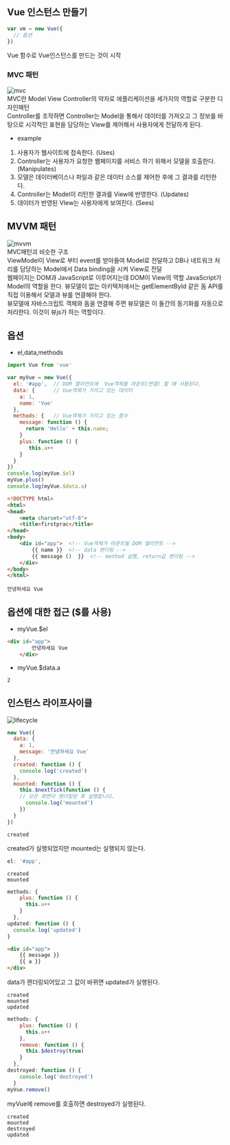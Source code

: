 ## Vue 인스턴스 만들기
```js
var vm = new Vue({
  // 옵션
})
```
Vue 함수로 Vue인스턴스를 만드는 것이 시작
### MVC 패턴
![mvc](https://s3.ap-northeast-2.amazonaws.com/opentutorials-user-file/module/327/1262.png) <br>
MVC란 Model View Controller의 약자로 에플리케이션을 세가지의 역할로 구분한 디자인패턴<br>
Controller를 조작하면 Controller는 Model을 통해서 데이터를 가져오고 그 정보를 바탕으로 시각적인 표현을 담당하는 View를 제어해서 사용자에게 전달하게 된다. 
- example
1. 사용자가 웹사이트에 접속한다. (Uses)
2. Controller는 사용자가 요청한 웹페이지를 서비스 하기 위해서 모델을 호출한다. (Manipulates)
3. 모델은 데이터베이스나 파일과 같은 데이터 소스를 제어한 후에 그 결과를 리턴한다.
4. Controller는 Model이 리턴한 결과를 View에 반영한다. (Updates)
5. 데이터가 반영된 VIew는 사용자에게 보여진다. (Sees)
## MVVM 패턴
![mvvm](https://joshua1988.github.io/images/posts/web/vuejs/view-model.png) <br>
MVC패턴괴 비슷한 구조 <br>
ViewModel이 View로 부터 event를 받아들여 Model로 전달하고 DB나 네트워크 처리를 담당하는 Model에서 Data binding을 시켜 View로 전달<br>
웹페이지는 DOM과 JavaScript로 이루어지는데 DOM이 View의 역할 JavaScript가 Model의 역할을 한다. 뷰모델이 없는 아키텍처에서는 getElementById 같은 돔 API를 직접 이용해서 모델과 뷰를 연결해야 한다.<br>
뷰모델에 자바스크립트 객체와 돔을 연결해 주면 뷰모델은 이 둘간의 동기화를 자동으로 처리한다. 이것이 뷰js가 하는 역할이다.


## 옵션
- el,data,methods<br>
```js
import Vue from 'vue'

var myVue = new Vue({
  el: '#app',  // DOM 엘리먼트에  Vue객체를 마운트(연결) 할 때 사용된다.
  data: {      // Vue객체가 가지고 있는 데이터
    a: 1,
    name: 'Vue'
  },
  methods: {   // Vue객체가 가지고 있는 함수
    message: function () {
      return 'Hello' + this.name;
    }
    plus: function () {
       this.a++
    }
  }
})
console.log(myVue.$el)
myVue.plus()
console.log(myVue.$data.a)
```
```html
<!DOCTYPE html>
<html>
<head>
    <meta charset="utf-8">
    <title>firstprac</title>
</head>
<body>
    <div id="app">  <!-- Vue객체가 마운트될 DOM 엘리먼트 -->
        {{ name }}  <!-- data 렌더링 -->
        {{ message ()  }}  <!-- method 실행, return값 렌더링 -->
    </div>
</body>
</html>
```
```output
안녕하세요 Vue
```
## 옵션에 대한 접근 ($를 사용)
- myVue.$el<br>
```html
<div id="app">
        안녕하세요 Vue
    </div>
```
- myVue.$data.a<br>
```
2
```
## 인스턴스 라이프사이클
![lifecycle](https://kr.vuejs.org/images/lifecycle.png)
```js
new Vue({
  data: {
    a: 1,
    message: '안녕하세요 Vue'
  },
  created: function () {
    console.log('created')
  },
  mounted: function () {
    this.$nextTick(function () {
    // 모든 화면이 렌더링된 후 실행합니다.
      console.log('mounted')
    })
  }
})
```
```output
created
```
created가 실행되었지만 mounted는 실행되지 않는다.
```js
el: '#app',
```
```
created
mounted
```
```js
methods: {
    plus: function () {
      this.a++
    }
  },
updated: function () {
  console.log('updated')
}
```
```html
<div id="app">
    {{ message }}
    {{ a }}
</div>
```
data가 렌더링되어있고 그 값이 바뀌면 updated가 실행된다.
```
created
mounted
updated
```
```js
methods: {
    plus: function () {
      this.a++
    },
    remove: function () {
      this.$destroy(true)
    }
  },
destroyed: function () {
    console.log('destroyed')
  }
myVue.remove()
```
myVue에 remove를 호출하면 destroyed가 실행된다.
```
created
mounted
destroyed
updated
```

